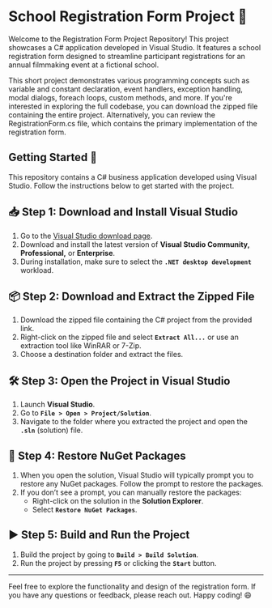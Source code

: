 # School Registration Form Project 📑

Welcome to the Registration Form Project Repository! This project showcases a C# application developed in Visual Studio. It features a school registration form designed to streamline participant registrations for an annual filmmaking event at a fictional school. 

This short project demonstrates various programming concepts such as variable and constant declaration, event handlers, exception handling, modal dialogs, foreach loops, custom methods, and more. If you're interested in exploring the full codebase, you can download the zipped file containing the entire project. Alternatively, you can review the RegistrationForm.cs file, which contains the primary implementation of the registration form.

## Getting Started 🚀

This repository contains a C# business application developed using Visual Studio. Follow the instructions below to get started with the project.

## 📥 Step 1: Download and Install Visual Studio

1. Go to the [Visual Studio download page](https://visualstudio.microsoft.com/downloads/).
2. Download and install the latest version of **Visual Studio Community, Professional,** or **Enterprise**.
3. During installation, make sure to select the **`.NET desktop development`** workload.

## 📦 Step 2: Download and Extract the Zipped File

1. Download the zipped file containing the C# project from the provided link.
2. Right-click on the zipped file and select **`Extract All...`** or use an extraction tool like WinRAR or 7-Zip.
3. Choose a destination folder and extract the files.

## 🛠️ Step 3: Open the Project in Visual Studio

1. Launch **Visual Studio**.
2. Go to **`File > Open > Project/Solution`**.
3. Navigate to the folder where you extracted the project and open the **`.sln`** (solution) file.

## 🔄 Step 4: Restore NuGet Packages

1. When you open the solution, Visual Studio will typically prompt you to restore any NuGet packages. Follow the prompt to restore the packages.
2. If you don’t see a prompt, you can manually restore the packages:
   - Right-click on the solution in the **Solution Explorer**.
   - Select **`Restore NuGet Packages`**.

## ▶️ Step 5: Build and Run the Project

1. Build the project by going to **`Build > Build Solution`**.
2. Run the project by pressing **`F5`** or clicking the **`Start`** button.

---

Feel free to explore the functionality and design of the registration form. If you have any questions or feedback, please reach out. Happy coding! 😄
